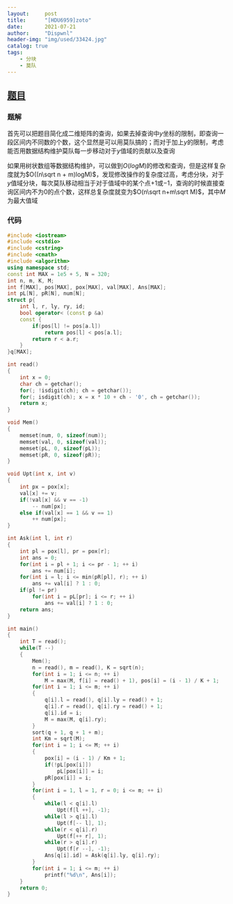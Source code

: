 ```yaml
---
layout:     post
title:      "[HDU6959]zoto"
date:       2021-07-21
author:     "Dispwnl"
header-img: "img/used/33424.jpg"
catalog: true
tags:
    - 分块
    - 莫队
---
```


## [题目](https://acm.hdu.edu.cn/showproblem.php?pid=6959)

### 题解



首先可以把题目简化成二维矩阵的查询，如果去掉查询中$y$坐标的限制，即查询一段区间内不同数的个数，这个显然是可以用莫队搞的；而对于加上$y$的限制，考虑能否用数据结构维护莫队每一步移动对于$y$值域的贡献以及查询

如果用树状数组等数据结构维护，可以做到$O(logM)$的修改和查询，但是这样复杂度就为$O((n\sqrt n + m)logM)$，发现修改操作的复杂度过高，考虑分块，对于$y$值域分块，每次莫队移动相当于对于值域中的某个点$+1$或$-1$，查询的时候直接查询区间内不为$0$的点个数，这样总复杂度就变为$O(n\sqrt n+m\sqrt M)$，其中$M$为最大值域



### 代码

```c++
#include <iostream>
#include <cstdio>
#include <cstring>
#include <cmath>
#include <algorithm>
using namespace std;
const int MAX = 1e5 + 5, N = 320;
int n, m, K, M;
int f[MAX], pos[MAX], pox[MAX], val[MAX], Ans[MAX];
int pL[N], pR[N], num[N];
struct p{
	int l, r, ly, ry, id;
	bool operator< (const p &a)
	const {
		if(pos[l] != pos[a.l])
			return pos[l] < pos[a.l];
		return r < a.r;
	}
}q[MAX];

int read()
{
	int x = 0;
	char ch = getchar();
	for(; !isdigit(ch); ch = getchar());
	for(; isdigit(ch); x = x * 10 + ch - '0', ch = getchar());
	return x;
}

void Mem()
{
	memset(num, 0, sizeof(num));
	memset(val, 0, sizeof(val));
	memset(pL, 0, sizeof(pL));
	memset(pR, 0, sizeof(pR));
}

void Upt(int x, int v)
{
	int px = pox[x];
	val[x] += v;
	if(!val[x] && v == -1)
		-- num[px];
	else if(val[x] == 1 && v == 1)
		++ num[px];
}

int Ask(int l, int r)
{
	int pl = pox[l], pr = pox[r];
	int ans = 0;
	for(int i = pl + 1; i <= pr - 1; ++ i)
		ans += num[i];
	for(int i = l; i <= min(pR[pl], r); ++ i)
		ans += val[i] ? 1 : 0;
	if(pl != pr)
		for(int i = pL[pr]; i <= r; ++ i)
			ans += val[i] ? 1 : 0;
	return ans;
}

int main()
{
	int T = read();
	while(T --)
	{
		Mem();
		n = read(), m = read(), K = sqrt(n);
		for(int i = 1; i <= n; ++ i)
			M = max(M, f[i] = read() + 1), pos[i] = (i - 1) / K + 1;
		for(int i = 1; i <= m; ++ i)
		{
			q[i].l = read(), q[i].ly = read() + 1;
			q[i].r = read(), q[i].ry = read() + 1;
			q[i].id = i;
			M = max(M, q[i].ry);
		}
		sort(q + 1, q + 1 + m);
		int Km = sqrt(M);
		for(int i = 1; i <= M; ++ i)
		{
			pox[i] = (i - 1) / Km + 1;
			if(!pL[pox[i]])
				pL[pox[i]] = i;
			pR[pox[i]] = i;
		}
		for(int i = 1, l = 1, r = 0; i <= m; ++ i)
		{
			while(l < q[i].l)
				Upt(f[l ++], -1);
			while(l > q[i].l)
				Upt(f[-- l], 1);
			while(r < q[i].r)
				Upt(f[++ r], 1);
			while(r > q[i].r)
				Upt(f[r --], -1);
			Ans[q[i].id] = Ask(q[i].ly, q[i].ry);
		}
		for(int i = 1; i <= m; ++ i)
			printf("%d\n", Ans[i]);
	}
	return 0;
}
```


